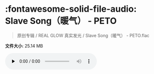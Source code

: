 # :fontawesome-solid-file-audio: Slave Song（暖气） - PETO

> 原创专辑 / REAL GLOW 真实发光 / Slave Song（暖气） - PETO.flac

**文件大小**: 25.14 MB

<audio preload="none" controls><source src="https://file.hsyhx.top/原创专辑/REAL_GLOW_真实发光/Slave Song（暖气） - PETO.flac" type="audio/mpeg">您的浏览器不支持此音频格式</audio>